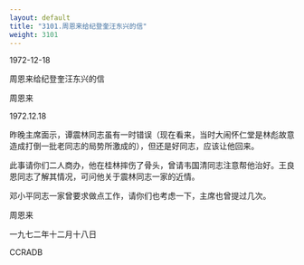 ```yaml
---
layout: default
title: "3101.周恩来给纪登奎汪东兴的信"
weight: 3101
---
```


1972-12-18

周恩来给纪登奎汪东兴的信

周恩来

1972.12.18

昨晚主席面示，谭震林同志虽有一时错误（现在看来，当时大闹怀仁堂是林彪故意造成打倒一批老同志的局势所激成的），但还是好同志，应该让他回来。

此事请你们二人商办，他在桂林摔伤了骨头，曾请韦国清同志注意帮他治好。王良恩同志了解其情况，可问他关于震林同志一家的近情。

邓小平同志一家曾要求做点工作，请你们也考虑一下，主席也曾提过几次。

周恩来

一九七二年十二月十八日

CCRADB

